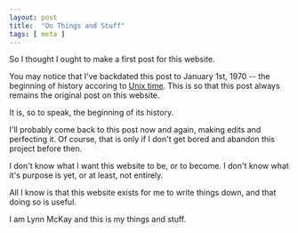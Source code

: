 ```yaml
---
layout: post
title:  "On Things and Stuff"
tags: [ meta ]
---
```


So I thought I ought to make a first post for this website.

You may notice that I've backdated this post to January 1st, 1970 -- the beginning of history accoring to [Unix time](https://en.wikipedia.org/wiki/Unix_time). This is so that this post always remains the original post on this website.

It is, so to speak, the beginning of its history.

I'll probably come back to this post now and again, making edits and perfecting it. Of course, that is only if I don't get bored and abandon this project before then.

I don't know what I want this website to be, or to become. I don't know what it's purpose is yet, or at least, not entirely. 

All I know is that this website exists for me to write things down, and that doing so is useful. 

I am Lynn McKay and this is my things and stuff.

